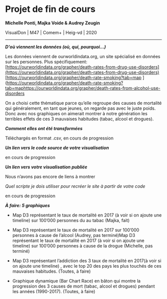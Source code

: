 # Projet de fin de cours

**Michelle Ponti, Majka Voide & Audrey Zeugin**  

VisualDon | M47 | Comem+ | Heig-vd | 2020

------

***D'où viennent les données (où, qui, pourquoi...)***

Les données viennent de ourworldindata.org, un site spécialisé en données sur les personnes. Plus spécifiquement:
[https://ourworldindata.org/grapher/death-rates-from-drug-use-disorders](https://ourworldindata.org/grapher/death-rates-from-drug-use-disorders)
[https://ourworldindata.org/grapher/death-rate-smoking?tab=map
](https://ourworldindata.org/grapher/death-rate-smoking?tab=maphttps://ourworldindata.org/grapher/death-rates-from-alcohol-use-disorders

On a choisi cette thématique parce qu’elle regroupe des causes de mortalité qui généralement, en tant que jeunes, on regarde pas avec le juste poids. Donc avec nos graphiques on aimerait montrer à notre génération les terribles effets de ces 3 mauvaises habitudes (tabac, alcool et drogues).

***Comment elles ont été transformées***

Téléchargés en format .csv, en cours de progression

***Un lien vers le code source de votre visualisation***

en cours de progression

***Un lien vers votre visualisation publiée***

Nous n’avons pas encore de liens à montrer

*Quel scripte je dois utiliser pour recréer le site à partir de votre code*

en cours de progression

***À faire: 5 graphiques***

- Map D3 représentant le taux de mortalité en 2017 (à voir si on ajoute une timeline) sur 100’000 personnes du au tabac (Majka, fait)

- Map D3 représentant le taux de mortalité en 2017 sur 100’000 personnes à cause de l’alcool (Audrey, pas terminé)Map D3 représentant le taux de mortalité en 2017 (à voir si on ajoute une timeline) sur 100’000 personnes à cause de la drogue (Michelle, pas terminé)
- Map D3 représentant l’addiction des 3 taux de mortalité en 2017(à voir si on ajoute une timeline) , avec le top 20 des pays les plus touchés de ces mauvaises habitudes. (Toutes, à faire)
- Graphique dynamique (Bar Chart Race) en bâton qui montre la progression des 3 causes de mort (tabac, alcool et drogues) pendant les années (1990-2017). (Toutes, à faire)